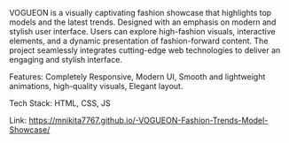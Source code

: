 VOGUEON is a visually captivating fashion showcase that highlights top models and the latest trends. Designed with an emphasis on modern and stylish user interface. Users can explore high-fashion visuals, interactive elements, and a dynamic presentation of fashion-forward content. The project seamlessly integrates cutting-edge web technologies to deliver an engaging and stylish interface.

Features: Completely Responsive, Modern UI, Smooth and lightweight animations, high-quality visuals, Elegant layout.

Tech Stack: HTML, CSS, JS

Link: https://mnikita7767.github.io/-VOGUEON-Fashion-Trends-Model-Showcase/
